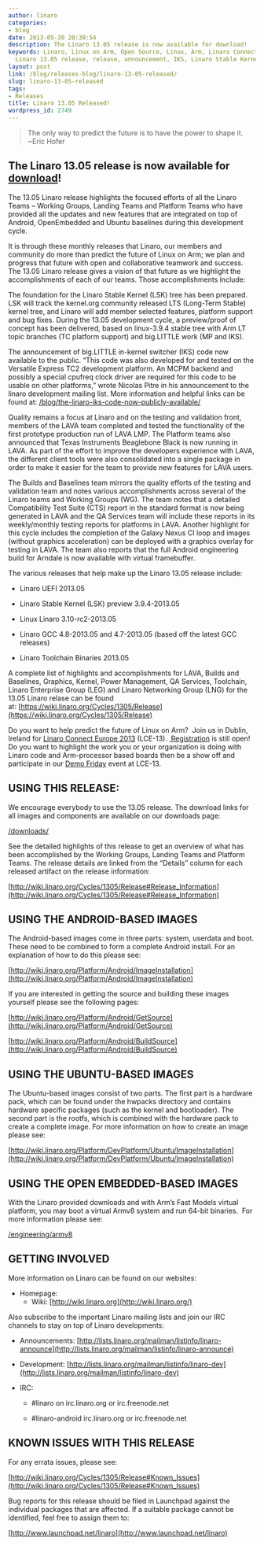 ```yaml
---
author: linaro
categories:
- blog
date: 2013-05-30 20:39:54
description: The Linaro 13.05 release is now available for download!
keywords: Linaro, Linux on Arm, Open Source, Linux, Arm, Linaro Connect, LCE-Dublin,
  Linaro 13.05 release, release, announcement, IKS, Linaro Stable Kernel, LSK
layout: post
link: /blog/releases-blog/linaro-13-05-released/
slug: linaro-13-05-released
tags:
- Releases
title: Linaro 13.05 Released!
wordpress_id: 2749
---
```


>
> The only way to predict the future is to have the power to shape it. ~Eric Hofer
>
>

## The Linaro 13.05 release is now available for [download](/latest/downloads/)!

The 13.05 Linaro release highlights the focused efforts of all the Linaro Teams – Working Groups, Landing Teams and Platform Teams who have provided all the updates and new features that are integrated on top of Android, OpenEmbedded and Ubuntu baselines during this development cycle.

It is through these monthly releases that Linaro, our members and community do more than predict the future of Linux on Arm; we plan and progress that future with open and collaborative teamwork and success. The 13.05 Linaro release gives a vision of that future as we highlight the accomplishments of each of our teams. Those accomplishments include:

The foundation for the Linaro Stable Kernel (LSK) tree has been prepared. LSK will track the kernel.org community released LTS (Long-Term Stable) kernel tree, and Linaro will add member selected features, platform support and bug fixes. During the 13.05 development cycle, a preview/proof of concept has been delivered, based on linux-3.9.4 stable tree with Arm LT topic branches (TC platform support) and big.LITTLE work (MP and IKS).

The announcement of big.LITTLE in-kernel switcher (IKS) code now available to the public. “This code was also developed for and tested on the Versatile Express TC2 development platform. An MCPM backend and possibly a special cpufreq clock driver are required for this code to be usable on other platforms,” wrote Nicolas Pitre in his announcement to the linaro development mailing list. More information and helpful links can be found at: [/blog/the-linaro-iks-code-now-publicly-available/](/blog/the-linaro-iks-code-now-publicly-available/)

Quality remains a focus at Linaro and on the testing and validation front, members of the LAVA team completed and tested the functionality of the first prototype production run of LAVA LMP. The Platform teams also announced that Texas Instruments Beaglebone Black is now running in LAVA. As part of the effort to improve the developers experience with LAVA, the different client tools were also consolidated into a single package in order to make it easier for the team to provide new features for LAVA users.

The Builds and Baselines team mirrors the quality efforts of the testing and validation team and notes various accomplishments across several of the Linaro teams and Working Groups (WG). The team notes that a detailed Compatibility Test Suite (CTS) report in the standard format is now being generated in LAVA and the QA Services team will include these reports in its weekly/monthly testing reports for platforms in LAVA. Another highlight for this cycle includes the completion of the Galaxy Nexus CI loop and images (without graphics acceleration) can be deployed with a graphics overlay for testing in LAVA. The team also reports that the full Android engineering build for Arndale is now available with virtual framebuffer.

The various releases that help make up the Linaro 13.05 release include:


  * Linaro UEFI 2013.05


  * Linaro Stable Kernel (LSK) preview 3.9.4-2013.05


  * Linux Linaro 3.10-rc2-2013.05


  * Linaro GCC 4.8-2013.05 and 4.7-2013.05 (based off the latest GCC releases)


  * Linaro Toolchain Binaries 2013.05




A complete list of highlights and accomplishments for LAVA, Builds and Baselines, Graphics, Kernel, Power Management, QA Services, Toolchain, Linaro Enterprise Group (LEG) and Linaro Networking Group (LNG) for the 13.05 Linaro relase can be found at: [https://wiki.linaro.org/Cycles/1305/Release](https://wiki.linaro.org/Cycles/1305/Release)




Do you want to help predict the future of Linux on Arm?  Join us in Dublin, Ireland for [Linaro Connect Europe 2013](https://connect.linaro.org) (LCE-13). [ Registration](http://linaroconnect-lce13-eorg.eventbrite.com/) is still open! Do you want to highlight the work you or your organization is doing with Linaro code and Arm-processor based boards then be a show off and participate in our [Demo Friday](/blog/demo-friday-at-linaro-connect-q1-12-to-show-the-latest-linux-developments-on-arm/) event at LCE-13.





## USING THIS RELEASE:




We encourage everybody to use the 13.05 release. The download links for all images and components are available on our downloads page:




[/downloads/](/latest/downloads/)




See the detailed highlights of this release to get an overview of what has been accomplished by the Working Groups, Landing Teams and Platform Teams. The release details are linked from the “Details” column for each released artifact on the release information:




[http://wiki.linaro.org/Cycles/1305/Release#Release_Information](http://wiki.linaro.org/Cycles/1305/Release#Release_Information)





## USING THE ANDROID-BASED IMAGES




The Android-based images come in three parts: system, userdata and boot. These need to be combined to form a complete Android install. For an explanation of how to do this please see:




[http://wiki.linaro.org/Platform/Android/ImageInstallation](http://wiki.linaro.org/Platform/Android/ImageInstallation)




If you are interested in getting the source and building these images yourself please see the following pages:




[http://wiki.linaro.org/Platform/Android/GetSource](http://wiki.linaro.org/Platform/Android/GetSource)


[http://wiki.linaro.org/Platform/Android/BuildSource](http://wiki.linaro.org/Platform/Android/BuildSource)

## USING THE UBUNTU-BASED IMAGES


The Ubuntu-based images consist of two parts. The first part is a hardware pack, which can be found under the hwpacks directory and contains hardware specific packages (such as the kernel and bootloader). The second part is the rootfs, which is combined with the hardware pack to create a complete image. For more information on how to create an image please see:


[http://wiki.linaro.org/Platform/DevPlatform/Ubuntu/ImageInstallation](http://wiki.linaro.org/Platform/DevPlatform/Ubuntu/ImageInstallation)
## USING THE OPEN EMBEDDED-BASED IMAGES


With the Linaro provided downloads and with Arm’s Fast Models virtual platform, you may boot a virtual Armv8 system and run 64-bit binaries.  For more information please see:


[/engineering/armv8](/initiatives/armv8/)
## GETTING INVOLVED


More information on Linaro can be found on our websites:


  * Homepage: [](/)
    * Wiki: [http://wiki.linaro.org](http://wiki.linaro.org/)
    

Also subscribe to the important Linaro mailing lists and join our IRC channels to stay on top of Linaro developments:



  * Announcements: [http://lists.linaro.org/mailman/listinfo/linaro-announce](http://lists.linaro.org/mailman/listinfo/linaro-announce)


  * Development: [http://lists.linaro.org/mailman/listinfo/linaro-dev](http://lists.linaro.org/mailman/listinfo/linaro-dev)


  * IRC:


    * #linaro on irc.linaro.org or irc.freenode.net


    * #linaro-android irc.linaro.org or irc.freenode.net

## KNOWN ISSUES WITH THIS RELEASE

For any errata issues, please see:




[http://wiki.linaro.org/Cycles/1305/Release#Known_Issues](http://wiki.linaro.org/Cycles/1305/Release#Known_Issues)




Bug reports for this release should be filed in Launchpad against the individual packages that are affected. If a suitable package cannot be identified, feel free to assign them to:




[http://www.launchpad.net/linaro](http://www.launchpad.net/linaro)